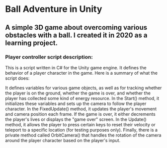 # Ball Adventure in Unity
## A simple 3D game about overcoming various obstacles with a ball. I created it in 2020 as a learning project.

### Player controller script description:
This is a script written in C# for the Unity game engine. It defines the behavior of a player character in the game. Here is a summary of what the script does:

It defines variables for various game objects, as well as for tracking whether the player is on the ground, whether the game is over, and whether the player has collected some kind of energy resource.
In the Start() method, it initializes these variables and sets up the camera to follow the player character.
In the FixedUpdate() method, it updates the player's movement and camera position each frame. If the game is over, it either decrements the player's lives or displays the "game over" screen.
In the Update() method, it allows the player to press certain keys to reset their velocity or teleport to a specific location (for testing purposes only).
Finally, there is a private method called OrbitCamera() that handles the rotation of the camera around the player character based on the player's input.
